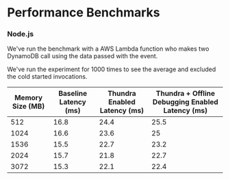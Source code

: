 # Performance Benchmarks

### Node.js

We've run the benchmark with a AWS Lambda function who makes two DynamoDB call using the data passed with the event.&#x20;

We've run the experiment for 1000 times to see the average and excluded the cold started invocations.&#x20;

| **Memory Size (MB)** | **Baseline Latency (ms)** | **Thundra Enabled Latency (ms)** | **Thundra + Offline Debugging Enabled Latency (ms)** |
| -------------------- | ------------------------- | -------------------------------- | ---------------------------------------------------- |
| 512                  | 16.8                      | 24.4                             | 25.5                                                 |
| 1024                 | 16.6                      | 23.6                             | 25                                                   |
| 1536                 | 15.5                      | 22.7                             | 23.2                                                 |
| 2024                 | 15.7                      | 21.8                             | 22.7                                                 |
| 3072                 | 15.3                      | 22.1                             | 22.4                                                 |

###
